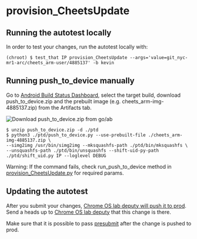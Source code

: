 # provision_CheetsUpdate

## Running the autotest locally

In order to test your changes, run the autotest locally with:

```shell
(chroot) $ test_that IP provision_CheetsUpdate --args='value=git_nyc-mr1-arc/cheets_arm-user/4885137' -b kevin
```

## Running push\_to\_device manually

Go to [Android Build Status Dashboard](http://go/ab), select the target build,
download push\_to\_device.zip and the prebuilt image (e.g. cheets_arm-img-4885137.zip)
from the Artifacts tab.

![Download push_to_device.zip from go/ab](https://screenshot.googleplex.com/GBajT9u1bis.png)

```shell
$ unzip push_to_device.zip -d ./ptd
$ python3 ./ptd/push_to_device.py --use-prebuilt-file ./cheets_arm-img-4885137.zip \
--simg2img /usr/bin/simg2img --mksquashfs-path ./ptd/bin/mksquashfs \
--unsquashfs-path ./ptd/bin/unsquashfs --shift-uid-py-path ./ptd/shift_uid.py IP --loglevel DEBUG
```

Warning: If the command fails, check run\_push\_to\_device method in
[provision_CheetsUpdate.py](https://chromium.googlesource.com/chromiumos/third_party/autotest/+/master/server/site_tests/provision_CheetsUpdate/provision_CheetsUpdate.py) for required params.

## Updating the autotest

After you submit your changes, [Chrome OS lab deputy will push it to
prod](https://sites.google.com/a/google.com/chromeos/for-team-members/infrastructure/chromeos-admin/push-to-prod).
Send a heads up to [Chrome OS lab
deputy](https://sites.google.com/a/google.com/chromeos/for-team-members/infrastructure/chrome-os-infrastructure-deputy)
that this change is there.

Make sure that it is possible to pass
[presubmit](https://atp.googleplex.com/tests/arc++/presubmit?state=COMPLETED&testLabelName=PRESUBMIT&tabId=test_run)
after the change is pushed to prod.
